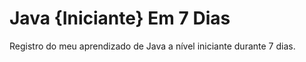 # Java {Iniciante} Em 7 Dias
 Registro do meu aprendizado de Java a nível iniciante durante 7 dias.
